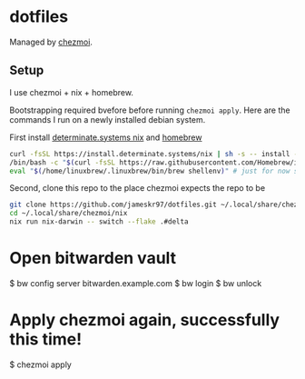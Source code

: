 # dotfiles
Managed by [chezmoi](https://www.chezmoi.io/).

## Setup

I use chezmoi + nix + homebrew.

Bootstrapping required bvefore before running `chezmoi apply`. Here are the commands I run on a newly installed debian system.

First install [determinate.systems nix](https://determinate.systems/nix-installer/) and [homebrew](https://brew.sh/)
```bash
curl -fsSL https://install.determinate.systems/nix | sh -s -- install --determinate
/bin/bash -c "$(curl -fsSL https://raw.githubusercontent.com/Homebrew/install/HEAD/install.sh)"
eval "$(/home/linuxbrew/.linuxbrew/bin/brew shellenv)" # just for now so we don't have to restart terminal
```

Second, clone this repo to the place chezmoi expects the repo to be
```bash
git clone https://github.com/jameskr97/dotfiles.git ~/.local/share/chezmoi
cd ~/.local/share/chezmoi/nix
nix run nix-darwin -- switch --flake .#delta 
```

# Open bitwarden vault
$ bw config server bitwarden.example.com
$ bw login
$ bw unlock 

# Apply chezmoi again, successfully this time!
$ chezmoi apply
```